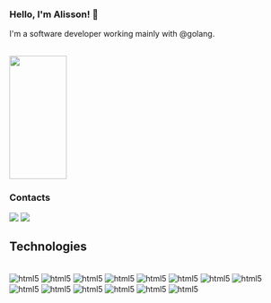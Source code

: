 ### Hello, I'm Alisson! 👋
I'm a software developer working mainly with @golang.
<br><br>

<div>  
  <img width="45%" height="220px" src="https://github-readme-stats.vercel.app/api/top-langs/?username=difmaj&layout=compact&hide_border=true&title_color=ffffff&text_color=ffffff&bg_color=0d1117"/>
</div>

### Contacts
<div>
  <a href="https://www.linkedin.com/in/alisson-paula-066bb2214/" target="_blank"><img src="https://img.shields.io/badge/LinkedIn-0077B5?style=for-the-badge&logo=linkedin&logoColor=white" target="_blank"></a>
  <a href="mailto:alisson.paula.dev@gmail.com" target="_blank"><img src="https://img.shields.io/badge/Gmail-DF4943?style=for-the-badge&logo=gmail&logoColor=white" target="_blank"></a>
</div>

## Technologies
<div style="display: inline_block">
  <br/>
  <img align="center" alt="html5" src="https://img.shields.io/badge/Go-70c7d6?style=for-the-badge&logo=golang&logoColor=white" />
  <img align="center" alt="html5" src="https://img.shields.io/badge/Docker-119fed?style=for-the-badge&logo=docker&logoColor=white" />
  
  <img align="center" alt="html5" src="https://img.shields.io/badge/REST-00000F?style=for-the-badge&logo=rest&logoColor=white" />
  <img align="center" alt="html5" src="https://img.shields.io/badge/SOAP-00000F?style=for-the-badge&logo=xml&logoColor=white" />
  <img align="center" alt="html5" src="https://img.shields.io/badge/GraphQL-e63bae?style=for-the-badge&logo=graphql&logoColor=white" />

  <img align="center" alt="html5" src="https://img.shields.io/badge/PostgreSQL-396c94?style=for-the-badge&logo=postgresql&logoColor=white" />
  <img align="center" alt="html5" src="https://img.shields.io/badge/MariaDB-133b71?style=for-the-badge&logo=mariadb&logoColor=white" />
  <img align="center" alt="html5" src="https://img.shields.io/badge/MySQL-08758f?style=for-the-badge&logo=mysql&logoColor=white" />
  <img align="center" alt="html5" src="https://img.shields.io/badge/MongoDB-6cb542?style=for-the-badge&logo=mongodb&logoColor=white" />

  <img align="center" alt="html5" src="https://img.shields.io/badge/java-e25040?style=for-the-badge&logo=java&logoColor=white"/>
  <img align="center" alt="html5" src="https://img.shields.io/badge/b4a-16cfc8?style=for-the-badge&logo=b4a&logoColor=white"/>
  
  <img align="center" alt="html5" src="https://img.shields.io/badge/GIT-E44C30?style=for-the-badge&logo=git&logoColor=white"/>
  <img align="center" alt="html5" src="https://img.shields.io/badge/github-%23121011.svg?style=for-the-badge&logo=github&logoColor=white" />
  
  <img align="center" alt="html5" src="https://img.shields.io/badge/linux-00000F?style=for-the-badge&logo=linux&logoColor=white"/>
</div>
